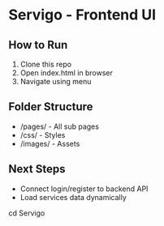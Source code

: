 # Servigo - Frontend UI

## How to Run
1. Clone this repo
2. Open index.html in browser
3. Navigate using menu

## Folder Structure
- /pages/ - All sub pages
- /css/ - Styles
- /images/ - Assets

## Next Steps
- Connect login/register to backend API
- Load services data dynamically

 cd Servigo


